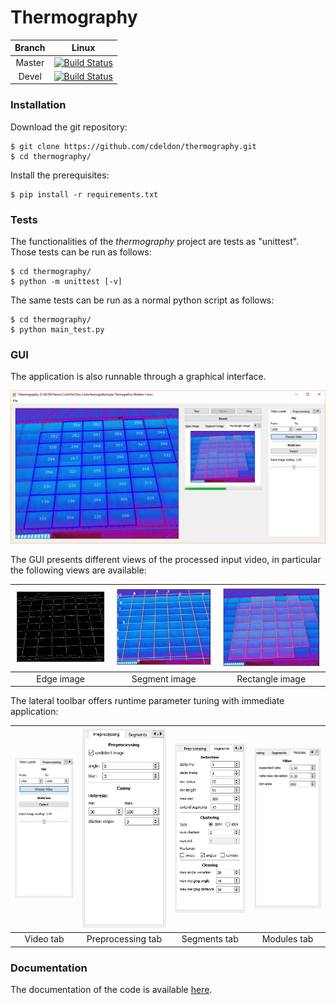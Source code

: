 Thermography  
============

|  Branch |                                                     Linux                                                      |
|:-------:|:--------------------------------------------------------------------------------------------------------------:|
|  Master | [![Build Status](https://travis-ci.org/cdeldon/thermography.svg?branch=master)](https://travis-ci.org/cdeldon) |
|  Devel  | [![Build Status](https://travis-ci.org/cdeldon/thermography.svg?branch=devel)](https://travis-ci.org/cdeldon)  |


### Installation
Download the git repository:
``` lang=bash
$ git clone https://github.com/cdeldon/thermography.git
$ cd thermography/
```

Install the prerequisites:
``` lang=bash
$ pip install -r requirements.txt
```

### Tests
The functionalities of the *thermography* project are tests as "unittest".
Those tests can be run as follows:
```lang=bash
$ cd thermography/
$ python -m unittest [-v]
```

The same tests can be run as a normal python script as follows:
```lang=bash
$ cd thermography/
$ python main_test.py
```

### GUI
The application is also runnable through a graphical interface.

![GUI](./docs/_static/gui_video.PNG?raw=true "GUI")

The GUI presents different views of the processed input video, in particular the following views are available:

![EdgeImage](./docs/_static/edge_image.PNG?raw=true "Edge image") | ![SegmentImage](./docs/_static/segments_image.PNG?raw=true "Segment Image") | ![RectangleImage](./docs/_static/rectangle_image.PNG?raw=true "Rectangle Image")
:----------------------------------------------------------------:|:---------------------------------------------------------------------------:|:-------------------------:
Edge image                                                        | Segment image                                                               | Rectangle image


The lateral toolbar offers runtime parameter tuning with immediate application:

![VideoTab](./docs/_static/video_tab.PNG?raw=true "Video tab") | ![PreprocessingTab](./docs/_static/preprocessing_tab.PNG?raw=true "Preprocessing Tab") | ![SegmentsTab](./docs/_static/segments_tab.PNG?raw=true "Segments Tab") | ![ModulesTab](./docs/_static/modules_tab.PNG?raw=true "Modules Tab")
:-------------------------------------------------------------:|:--------------------------------------------------------------------------------------:|:-----------------------------------------------------------------------:|:-------------------------------------------------------------------:
Video tab                                                      | Preprocessing tab                                                                      | Segments tab                                                            | Modules tab



### Documentation
The documentation of the code is available [here](https://cdeldon.github.io/thermography/html/html/index.html).
